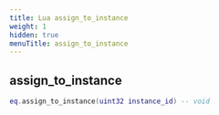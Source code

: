 ```yaml
---
title: Lua assign_to_instance
weight: 1
hidden: true
menuTitle: assign_to_instance
---
```

## assign_to_instance
```lua
eq.assign_to_instance(uint32 instance_id) -- void
```